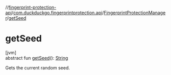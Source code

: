 //[fingerprint-protection-api](../../../index.md)/[com.duckduckgo.fingerprintprotection.api](../index.md)/[FingerprintProtectionManager](index.md)/[getSeed](get-seed.md)

# getSeed

[jvm]\
abstract fun [getSeed](get-seed.md)(): [String](https://kotlinlang.org/api/latest/jvm/stdlib/kotlin/-string/index.html)

Gets the current random seed.
